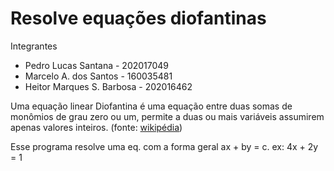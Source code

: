 # Resolve equações diofantinas

Integrantes

- Pedro Lucas Santana         - 202017049
- Marcelo A. dos Santos       - 160035481
- Heitor Marques S. Barbosa   - 202016462

Uma equação linear Diofantina é uma equação entre duas somas de monômios de grau zero ou um, permite a duas ou mais variáveis assumirem apenas valores inteiros. (fonte: [wikipédia](https://pt.wikipedia.org/wiki/Equa%C3%A7%C3%A3o_diofantina))

Esse programa resolve uma eq. com a forma geral ax + by = c.
ex: 4x + 2y = 1


